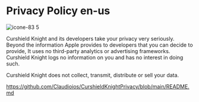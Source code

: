 <h1>Privacy Policy en-us </h1>

![icone-83 5](https://user-images.githubusercontent.com/57898958/168030471-43f6ebe3-8918-4f00-9e07-0d366b870a0b.png)

Curshield Knight and its developers take your privacy very seriously. Beyond the information Apple provides to developers that you can decide to provide, It uses no third-party analytics or advertising frameworks. Curshield Knight logs no information on you and has no interest in doing such.

Curshield Knight does not collect, transmit, distribute or sell your data.

https://github.com/Claudioios/CurshieldKnightPrivacy/blob/main/README.md
